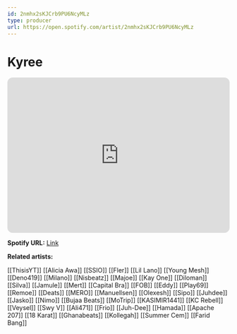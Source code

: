 ```yaml
---
id: 2nmhx2sKJCrb9PU6NcyMLz
type: producer
url: https://open.spotify.com/artist/2nmhx2sKJCrb9PU6NcyMLz
---
```

# Kyree

<iframe style="border-radius:12px" src="https://open.spotify.com/embed/artist/2nmhx2sKJCrb9PU6NcyMLz" width="100%" height="352" frameBorder="0" allowfullscreen="" allow="autoplay; clipboard-write; encrypted-media; fullscreen; picture-in-picture" loading="lazy"></iframe>

**Spotify URL:** [Link](https://open.spotify.com/artist/2nmhx2sKJCrb9PU6NcyMLz)

**Related artists:**

[[ThisisYT]]
[[Alicia Awa]]
[[SSIO]]
[[Fler]]
[[Lil Lano]]
[[Young Mesh]]
[[Deno419]]
[[Milano]]
[[Nisbeatz]]
[[Majoe]]
[[Kay One]]
[[Diloman]]
[[Silva]]
[[Jamule]]
[[Mert]]
[[Capital Bra]]
[[FOB]]
[[Eddy]]
[[Play69]]
[[Remoe]]
[[Deats]]
[[MERO]]
[[Manuellsen]]
[[Olexesh]]
[[Sipo]]
[[Juhdee]]
[[Jasko]]
[[Nimo]]
[[Bujaa Beats]]
[[MoTrip]]
[[KASIMIR1441]]
[[KC Rebell]]
[[Veysel]]
[[Swy V]]
[[Ali471]]
[[Frio]]
[[Juh-Dee]]
[[Hamada]]
[[Apache 207]]
[[18 Karat]]
[[Ghanabeats]]
[[Kollegah]]
[[Summer Cem]]
[[Farid Bang]]
